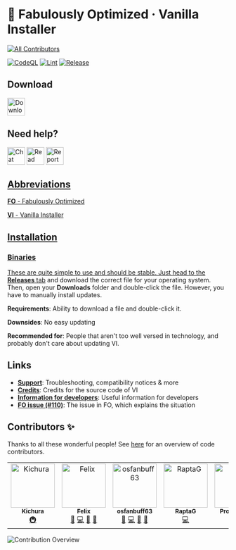 # 🧰 Fabulously Optimized · Vanilla Installer
<!-- ALL-CONTRIBUTORS-BADGE:START - Do not remove or modify this section -->
[![All Contributors](https://img.shields.io/badge/all_contributors-7-orange.svg?style=flat-square)](#contributors-)
<!-- ALL-CONTRIBUTORS-BADGE:END -->

[![CodeQL](https://github.com/Fabulously-Optimized/vanilla-installer/actions/workflows/codeql.yml/badge.svg)](https://github.com/Fabulously-Optimized/vanilla-installer/actions/workflows/codeql.yml)
[![Lint](https://github.com/Fabulously-Optimized/vanilla-installer/actions/workflows/ci.yml/badge.svg)](https://github.com/Fabulously-Optimized/vanilla-installer/actions/workflows/lint.yml)
[![Release](https://github.com/Fabulously-Optimized/vanilla-installer/actions/workflows/release.yml/badge.svg)](https://github.com/Fabulously-Optimized/vanilla-installer/actions/workflows/release.yml)

## Download

<a target="_blank" href="https://github.com/Fabulously-Optimized/vanilla-installer/releases/latest"><img alt="Download on GitHub" height="40" src="https://cdn.jsdelivr.net/npm/@intergrav/devins-badges@2/assets/compact/available/github_vector.svg"></a>
<!-- commented out until we actually publish, if at all
<a href="https://pypi.org/project/vanilla-installer"><img alt="Download from PyPI" height="40" src="https://cdn.jsdelivr.net/npm/@intergrav/devins-badges@2/assets/compact/available/pypi_vector.svg"></a>
-->

## Need help?

<a target="_blank" href="https://discord.gg/yxaXtaQqdB"><img alt="Chat with us on Discord!" height="40" src="https://cdn.jsdelivr.net/npm/@intergrav/devins-badges@2/assets/compact/social/discord-plural_vector.svg"></a>
<a target="_blank" href="https://fabulously-optimized.gitbook.io/vanilla-installer/"><img alt="Read the documentation!" height="40" src="https://cdn.jsdelivr.net/npm/@intergrav/devins-badges@2/assets/compact/documentation/gitbook_vector.svg"></a>
<a href="https://github.com/Fabulously-Optimized/issues/new/choose"><img alt="Report an issue!" height="40" src="https://cdn.jsdelivr.net/npm/@intergrav/devins-badges@2/assets/compact/social/github-plural_vector.svg">

## Abbreviations

**FO** - Fabulously Optimized

**VI** - Vanilla Installer

## Installation

### Binaries

These are quite simple to use and should be stable.
Just [head to the **Releases** tab](https://github.com/Fabulously-Optimized/vanilla-installer/releases/latest) and download the correct file for your operating system. Then, open your **Downloads** folder and double-click the file.
However, you have to manually install updates.

**Requirements**: Ability to download a file and double-click it.

**Downsides**: No easy updating

**Recommended for**: People that aren't too well versed in technology, and probably don't care about updating VI.

<!-- commented out until released
### PyPi

These binaries are part of Python's package index (abbreviated PyPi), which can then be installed via the package manager `pip`. Because of this, you can simply run `pip install vanilla-installer` to install it and `pip install --upgrade vanilla-installer` to update it.

**Requirements**: [Python](https://python.org) installed and access to a command line (Command Prompt, PowerShell, or Windows Terminal on Windows, Terminal on macOS, whatever your desktop environment provides on Linux (e.g. GNOME Terminal, Konsole, etc))

**Downsides**: Requires you to go and install another program and you have to use a command line every time, unless you make a shortcut.

**Recommended for**: Linux users, anyone who already has Python >=3.8 installed

### Package managers

Some package managers may include VI. However, there is no guarantee that they will be up to date all the time, as some may not be updated automatically.

Here's a list of package managers that VI is in and the operating systems they support:

- [Scoop](https://scoop.sh) (Windows) - `scoop bucket add games` then `scoop install vanilla-installer`
- `pip` as mentioned [above](#pypi)
- More coming soon! If you want to add one to a package manager you use, check the details out [here](CONTRIBUTING.md#packaging).

**Requirements**: The respective package manager installed

**Downsides**: You may have delayed updates of VI

**Recommended for**: Most Windows/macOS users that will use VI a lot but don't want to go through the extra pain of installing Python

### Scripts

There are scripts in the `install/` directory that will install everything you need. However, these can always be used with the latest commit, like you were installing it manually.

**Requirements**: Access to a command line and the Internet

**Downsides**: Can always be used with the latest commit

**Recommended for**: Contributors and testers

**[Windows](/install/windows.bat) · [MacOS](/install/macos.sh) · [Linux](/install/linux.sh)**
-->

## Links

- **[Support](docs/support.md)**: Troubleshooting, compatibility notices & more
- **[Credits](docs/credits.md)**: Credits for the source code of VI
- **[Information for developers](docs/for-devs.md)**: Useful information for developers
- **[FO issue (#110)](https://github.com/Fabulously-Optimized/fabulously-optimized/issues/110)**: The issue in FO, which explains the situation

## Contributors ✨

Thanks to all these wonderful people!
See [here](https://github.com/Fabulously-Optimized/vanilla-installer/graphs/contributors) for an overview of code contributors.
<!-- ALL-CONTRIBUTORS-LIST:START - Do not remove or modify this section -->
<!-- prettier-ignore-start -->
<!-- markdownlint-disable -->
<table>
  <tbody>
    <tr>
      <td align="center" valign="top" width="14.28%"><a href="https://blobfox.coffee/@Kichura"><img src="https://avatars.githubusercontent.com/u/68134602?v=4?s=100" width="100px;" alt="Kichura"/><br /><sub><b>Kichura</b></sub></a><br /><a href="#infra-Kichura" title="Infrastructure (Hosting, Build-Tools, etc)">🚇</a></td>
      <td align="center" valign="top" width="14.28%"><a href="https://onlix.me"><img src="https://avatars.githubusercontent.com/u/67185896?v=4?s=100" width="100px;" alt="Felix"/><br /><sub><b>Felix</b></sub></a><br /><a href="#maintenance-nsde" title="Maintenance">🚧</a> <a href="https://github.com/Fabulously-Optimized/vanilla-installer/commits?author=nsde" title="Code">💻</a> <a href="#ideas-nsde" title="Ideas, Planning, & Feedback">🤔</a> <a href="https://github.com/Fabulously-Optimized/vanilla-installer/pulls?q=is%3Apr+reviewed-by%3Ansde" title="Reviewed Pull Requests">👀</a></td>
      <td align="center" valign="top" width="14.28%"><a href="https://osfanbuff63.tech"><img src="https://avatars.githubusercontent.com/u/91388253?v=4?s=100" width="100px;" alt="osfanbuff63"/><br /><sub><b>osfanbuff63</b></sub></a><br /><a href="#maintenance-osfanbuff63" title="Maintenance">🚧</a> <a href="https://github.com/Fabulously-Optimized/vanilla-installer/commits?author=osfanbuff63" title="Code">💻</a> <a href="https://github.com/Fabulously-Optimized/vanilla-installer/pulls?q=is%3Apr+reviewed-by%3Aosfanbuff63" title="Reviewed Pull Requests">👀</a> <a href="#ideas-osfanbuff63" title="Ideas, Planning, & Feedback">🤔</a></td>
      <td align="center" valign="top" width="14.28%"><a href="https://github.com/RaptaG"><img src="https://avatars.githubusercontent.com/u/77157639?v=4?s=100" width="100px;" alt="RaptaG"/><br /><sub><b>RaptaG</b></sub></a><br /><a href="https://github.com/Fabulously-Optimized/vanilla-installer/commits?author=RaptaG" title="Code">💻</a></td>
      <td align="center" valign="top" width="14.28%"><a href="https://github.com/RozeFound"><img src="https://avatars.githubusercontent.com/u/68745888?v=4?s=100" width="100px;" alt="Project D.D."/><br /><sub><b>Project D.D.</b></sub></a><br /><a href="https://github.com/Fabulously-Optimized/vanilla-installer/commits?author=RozeFound" title="Code">💻</a></td>
      <td align="center" valign="top" width="14.28%"><a href="https://github.com/tuxinal"><img src="https://avatars.githubusercontent.com/u/24763016?v=4?s=100" width="100px;" alt="Tuxinal"/><br /><sub><b>Tuxinal</b></sub></a><br /><a href="#design-tuxinal" title="Design">🎨</a> <a href="https://github.com/Fabulously-Optimized/vanilla-installer/commits?author=tuxinal" title="Code">💻</a></td>
      <td align="center" valign="top" width="14.28%"><a href="https://github.com/Madis0"><img src="https://avatars.githubusercontent.com/u/8611110?v=4?s=100" width="100px;" alt="Madis0"/><br /><sub><b>Madis0</b></sub></a><br /><a href="#infra-Madis0" title="Infrastructure (Hosting, Build-Tools, etc)">🚇</a> <a href="https://github.com/Fabulously-Optimized/vanilla-installer/pulls?q=is%3Apr+reviewed-by%3AMadis0" title="Reviewed Pull Requests">👀</a> <a href="#ideas-Madis0" title="Ideas, Planning, & Feedback">🤔</a></td>
    </tr>
  </tbody>
</table>

<!-- markdownlint-restore -->
<!-- prettier-ignore-end -->

<!-- ALL-CONTRIBUTORS-LIST:END -->

![Contribution Overview](https://orbit.onlix.me/contribview/Fabulously-Optimized/vanilla-installer#15/11/2022)
